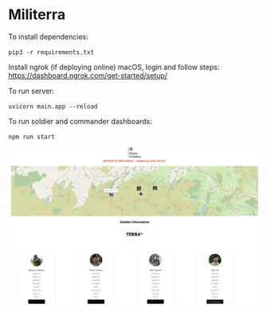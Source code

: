 # Militerra

To install dependencies:

```
pip3 -r requirements.txt
```

Install ngrok (if deploying online) macOS, login and follow steps: https://dashboard.ngrok.com/get-started/setup/


To run server:

```
uvicorn main.app --reload
```

To run soldier and commander dashboards:

```
npm run start
```

![Militerra](screenshot.png)
